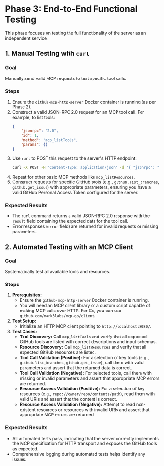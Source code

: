 # Phase 3: End-to-End Functional Testing

This phase focuses on testing the full functionality of the server as an independent service.

## 1. Manual Testing with `curl`

### Goal
Manually send valid MCP requests to test specific tool calls.

### Steps
1.  Ensure the `github-mcp-http-server` Docker container is running (as per Phase 2).
2.  Construct a valid JSON-RPC 2.0 request for an MCP tool call. For example, to list tools:
    ```json
    {
        "jsonrpc": "2.0",
        "id": 1,
        "method": "mcp_listTools",
        "params": {}
    }
    ```
3.  Use `curl` to POST this request to the server's HTTP endpoint:
    ```bash
    curl -X POST -H "Content-Type: application/json" -d '{ "jsonrpc": "2.0", "id": 1, "method": "mcp_listTools", "params": {} }' http://localhost:8080/
    ```
4.  Repeat for other basic MCP methods like `mcp_listResources`.
5.  Construct requests for specific GitHub tools (e.g., `github.list_branches`, `github.get_issue`) with appropriate parameters, ensuring you have a valid GitHub Personal Access Token configured for the server.

### Expected Results
*	The `curl` command returns a valid JSON-RPC 2.0 response with the `result` field containing the expected data for the tool call.
*	Error responses (`error` field) are returned for invalid requests or missing parameters.

## 2. Automated Testing with an MCP Client

### Goal
Systematically test all available tools and resources.

### Steps
1.  **Prerequisites:**
    *	Ensure the `github-mcp-http-server` Docker container is running.
    *	You will need an MCP client library or a custom script capable of making MCP calls over HTTP. For Go, you can use `github.com/mark3labs/mcp-go/client`.
2.  **Test Setup:**
    *	Initialize an HTTP MCP client pointing to `http://localhost:8080/`.
3.  **Test Cases:**
    *	**Tool Discovery:** Call `mcp_listTools` and verify that all expected GitHub tools are listed with correct descriptions and input schemas.
    *	**Resource Discovery:** Call `mcp_listResources` and verify that all expected GitHub resources are listed.
    *	**Tool Call Validation (Positive):** For a selection of key tools (e.g., `github.list_branches`, `github.get_issue`), call them with valid parameters and assert that the returned data is correct.
    *	**Tool Call Validation (Negative):** For selected tools, call them with missing or invalid parameters and assert that appropriate MCP errors are returned.
    *	**Resource Access Validation (Positive):** For a selection of key resources (e.g., `repo://owner/repo/contents/path`), read them with valid URIs and assert that the content is correct.
    *	**Resource Access Validation (Negative):** Attempt to read non-existent resources or resources with invalid URIs and assert that appropriate MCP errors are returned.

### Expected Results
*	All automated tests pass, indicating that the server correctly implements the MCP specification for HTTP transport and exposes the GitHub tools as expected.
*	Comprehensive logging during automated tests helps identify any issues.
